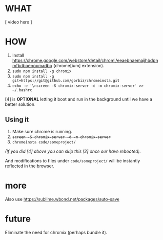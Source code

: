 # WHAT #
[ video here ]

# HOW #
1. Install https://chrome.google.com/webstore/detail/chromi/eeaebnaemaijhbdpnmfbdboenoomadbo (chrome[ium] extension).
2. `sudo npm install -g chromix`
3. `sudo npm install -g git+https://git@github.com/gorbiz/chromeinsta.git`
4. `echo -e '\nscreen -S chromix-server -d -m chromix-server' >> ~/.bashrc`

[4] is **OPTIONAL** letting it boot and run in the background until we have a better solution.

## Using it ##
1. Make sure chrome is running.
2. ~~`screen -S chromix-server -d -m chromix-server`~~
3. `chromeinsta code/someproject/`

*(If you did [4] above you can skip this [2] once our have rebooted).*

And modifications to files under `code/someproject/` will be instantly reflected in the browser.

# more #
Also use https://sublime.wbond.net/packages/auto-save

# future #
Eliminate the need for chromix (perhaps bundle it).